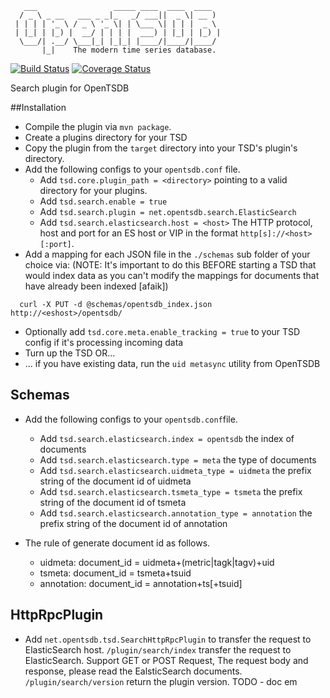        ___                 _____ ____  ____  ____
      / _ \ _ __   ___ _ _|_   _/ ___||  _ \| __ )
     | | | | '_ \ / _ \ '_ \| | \___ \| | | |  _ \
     | |_| | |_) |  __/ | | | |  ___) | |_| | |_) |
      \___/| .__/ \___|_| |_|_| |____/|____/|____/
           |_|    The modern time series database.


[![Build Status](https://travis-ci.org/OpenTSDB/opentsdb-elasticsearch.svg?branch=master)](https://travis-ci.org/OpenTSDB/opentsdb-elasticsearch) [![Coverage Status](https://coveralls.io/repos/github/OpenTSDB/opentsdb-elasticsearch/badge.svg?branch=master)](https://coveralls.io/github/OpenTSDB/opentsdb-elasticsearch?branch=master)
 
Search plugin for OpenTSDB

##Installation

* Compile the plugin via ``mvn package``.
* Create a plugins directory for your TSD
* Copy the plugin from the ``target`` directory into your TSD's plugin's directory.
* Add the following configs to your ``opentsdb.conf`` file.
    * Add ``tsd.core.plugin_path = <directory>`` pointing to a valid directory for your plugins.
    * Add ``tsd.search.enable = true``
    * Add ``tsd.search.plugin = net.opentsdb.search.ElasticSearch`` 
    * Add ``tsd.search.elasticsearch.host = <host>`` The HTTP protocol, host and port for an ES host or VIP in the format ``http[s]://<host>[:port]``.
* Add a mapping for each JSON file in the ``./schemas`` sub folder of your choice via:
  (NOTE: It's important to do this BEFORE starting a TSD that would index data as you can't modify the mappings for documents that have already been indexed [afaik])

```  
  curl -X PUT -d @schemas/opentsdb_index.json http://<eshost>/opentsdb/
```

* Optionally add ``tsd.core.meta.enable_tracking = true`` to your TSD config if it's processing incoming data
* Turn up the TSD OR...
* ... if you have existing data, run the ``uid metasync`` utility from OpenTSDB

## Schemas

* Add the following configs to your ``opentsdb.conf``file.
  * Add ``tsd.search.elasticsearch.index = opentsdb`` the index of documents
  * Add ``tsd.search.elasticsearch.type = meta``  the type of documents
  * Add ``tsd.search.elasticsearch.uidmeta_type = uidmeta`` the prefix string of the document id of uidmeta 
  * Add ``tsd.search.elasticsearch.tsmeta_type = tsmeta`` the prefix string of the document id of tsmeta
  * Add ``tsd.search.elasticsearch.annotation_type = annotation`` the prefix string of the document id of annotation

* The rule of generate document id as follows.
  * uidmeta: document_id = uidmeta+(metric|tagk|tagv)+uid
  * tsmeta: document_id = tsmeta+tsuid
  * annotation: document_id = annotation+ts[+tsuid]
 
## HttpRpcPlugin
* Add ``net.opentsdb.tsd.SearchHttpRpcPlugin`` to transfer the request to ElasticSearch host.
``/plugin/search/index`` transfer the request to ElasticSearch. Support GET or POST Request, The request body and response, please read the EalsticSearch documents.
``/plugin/search/version`` return the plugin version.
TODO - doc em
